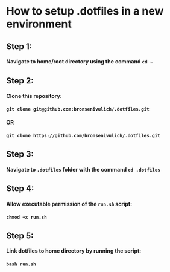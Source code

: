 # How to setup .dotfiles in a new environment
## Step 1:
#### Navigate to home/root directory using the command `cd ~`
## Step 2:
#### Clone this repository:
#### `git clone git@github.com:bronsenivulich/.dotfiles.git`
#### OR
#### `git clone https://github.com/bronsenivulich/.dotfiles.git`
## Step 3:
#### Navigate to `.dotfiles` folder with the command `cd .dotfiles`
## Step 4:
#### Allow executable permission of the `run.sh` script:
#### `chmod +x run.sh`
## Step 5:
#### Link dotfiles to home directory by running the script:
#### `bash run.sh`
